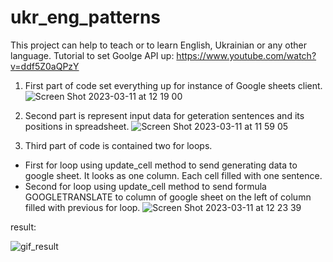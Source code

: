 # ukr_eng_patterns
This project can help to teach or to learn English, Ukrainian or any other language.
Tutorial to set Goolge API up: https://www.youtube.com/watch?v=ddf5Z0aQPzY

1. First part of code set everything up for instance of Google sheets client.
![Screen Shot 2023-03-11 at 12 19 00](https://user-images.githubusercontent.com/106767931/224468633-c02bc50a-dc8d-4f97-bb75-02a4b650a8c0.png)


2. Second part is represent input data for geteration sentences and its positions in spreadsheet.
![Screen Shot 2023-03-11 at 11 59 05](https://user-images.githubusercontent.com/106767931/224468536-1147a242-e4be-431d-9dab-2e65e12871f9.png)


3. Third part of code is contained two for loops. 
- First for loop using update_cell method to send generating data to google sheet. It looks as one column. Each cell filled with one sentence.
- Second for loop using update_cell method to send formula GOOGLETRANSLATE to column of google sheet on the left of column filled with previous for loop.
![Screen Shot 2023-03-11 at 12 23 39](https://user-images.githubusercontent.com/106767931/224469102-c7160cdc-5ed9-46cf-8724-306368ca4485.png)

result:

![gif_result](https://user-images.githubusercontent.com/106767931/224469795-a35f7280-5eaa-49ea-8fe5-a93d9aa240a5.gif)
